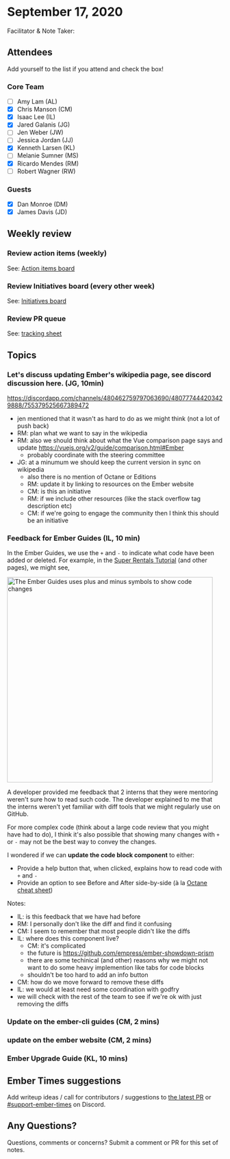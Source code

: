 # September 17, 2020

Facilitator & Note Taker: 

## Attendees

Add yourself to the list if you attend and check the box!

### Core Team
- [ ] Amy Lam (AL)
- [x] Chris Manson (CM)
- [x] Isaac Lee (IL)
- [x] Jared Galanis (JG)
- [ ] Jen Weber (JW)
- [ ] Jessica Jordan (JJ)
- [x] Kenneth Larsen (KL)
- [ ] Melanie Sumner (MS)
- [x] Ricardo Mendes (RM)
- [ ] Robert Wagner (RW)

### Guests
- [x] Dan Monroe (DM) 
- [x] James Davis (JD)

## Weekly review

### Review action items (weekly)
See: [Action items board](https://github.com/orgs/ember-learn/projects/47)

### Review Initiatives board (every other week)
See: [Initiatives board](https://github.com/orgs/ember-learn/projects/33)

### Review PR queue
See: [tracking sheet](https://docs.google.com/spreadsheets/d/1sPyN9z9wZMpTNwqCfa6R9QSPZkIW4iQd-H4gZC7ILLk/edit#gid=2035777454)

## Topics

### Let's discuss updating Ember's wikipedia page, see discord discussion here. (JG, 10min)

https://discordapp.com/channels/480462759797063690/480777444203429888/755379525667389472

- jen mentioned that it wasn't as hard to do as we might think (not a lot of push back)
- RM: plan what we want to say in the wikipedia
- RM: also we should think about what the Vue comparison page says and update https://vuejs.org/v2/guide/comparison.html#Ember
  - probably coordinate with the steering committee
- JG: at a minumum we should keep the current version in sync on wikipedia
  - also there is no mention of Octane or Editions
  - RM: update it by linking to resources on the Ember website
  - CM: is this an initiative
  - RM: if we include other resources (like the stack overflow tag description etc)
  - CM: if we're going to engage the community then I think this should be an initiative

### Feedback for Ember Guides (IL, 10 min)

In the Ember Guides, we use the `+` and `-` to indicate what code have been added or deleted. For example, in the [Super Rentals Tutorial](https://guides.emberjs.com/release/tutorial/part-1/orientation/#toc_editing-files-and-live-reload) (and other pages), we might see,

<img width="480" alt="The Ember Guides uses plus and minus symbols to show code changes" src="https://user-images.githubusercontent.com/16869656/93392480-7995bc00-f836-11ea-953e-d0161a7538f8.png">

A developer provided me feedback that 2 interns that they were mentoring weren't sure how to read such code. The developer explained to me that the interns weren't yet familiar with diff tools that we might regularly use on GitHub.

For more complex code (think about a large code review that you might have had to do), I think it's also possible that showing many changes with `+` or `-` may not be the best way to convey the changes.

I wondered if we can **update the code block component** to either:

- Provide a help button that, when clicked, explains how to read code with `+` and `-`
- Provide an option to see Before and After side-by-side (à la [Octane cheat sheet](https://ember-learn.github.io/ember-octane-vs-classic-cheat-sheet/))

Notes: 
- IL: is this feedback that we have had before
- RM: I personally don't like the diff and find it confusing
- CM: I seem to remember that most people didn't like the diffs
- IL: where does this component live?
  - CM: it's complicated
  - the future is https://github.com/empress/ember-showdown-prism
  - there are some techinical (and other) reasons why we might not want to do some heavy implemention like tabs for code blocks
  - shouldn't be too hard to add an info button 
- CM: how do we move forward to remove these diffs
- IL: we would at least need some coordination with godfry
- we will check with the rest of the team to see if we're ok with just removing the diffs

### Update on the ember-cli guides (CM, 2 mins) 

### update on the ember website (CM, 2 mins) 

### Ember Upgrade Guide (KL, 10 mins) 

## Ember Times suggestions
Add writeup ideas / call for contributors / suggestions to [the latest PR](https://github.com/ember-learn/ember-blog/pulls?q=is%3Aopen+is%3Apr+label%3A%22%F0%9F%97%9E+embertimes%22%20or%20#support-ember-times) or [#support-ember-times](https://discordapp.com/channels/480462759797063690/485450546887786506) on Discord.

## Any Questions?
Questions, comments or concerns? Submit a comment or PR for this set of notes.
